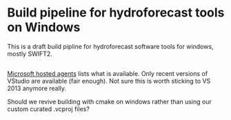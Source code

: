 # Build pipeline for hydroforecast tools on Windows 

This is a draft build pipline for hydroforecast software tools for windows, mostly SWIFT2.

## 

[Microsoft hosted agents](https://docs.microsoft.com/en-us/azure/devops/pipelines/agents/hosted?view=azure-devops&tabs=yaml) lists what is available. Only recent versions of VStudio are available (fair enough). Not sure this is worth sticking to VS 2013 anymore really.

Should we revive building with cmake on windows rather than using our custom curated .vcproj files?


